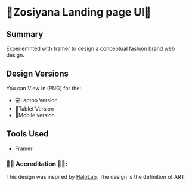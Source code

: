 # 🍷Zosiyana Landing page UI🍷

## Summary
Experiemnted with framer to design a conceptual fashion brand web design.

## Design Versions 
You can View in (PNG) for the:

* 💻Laptop Version
* 📱Tablet Version
* 📱Mobile version 

## Tools Used 
* Framer

### 👏🏽 Accreditation 👏🏽:
This design was inspired by [HaloLab](https://dribbble.com/shots/18607328-Web-site-design-landing-page-home-page-ui?utm_source=Clipboard_Shot&utm_campaign=haloweb&utm_content=Web%20site%20design%3A%20landing%20page%20home%20page%20ui&utm_medium=Social_Share&utm_source=Clipboard_Shot&utm_campaign=haloweb&utm_content=Web%20site%20design%3A%20landing%20page%20home%20page%20ui&utm_medium=Social_Share). The design is the definition of ART.
